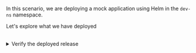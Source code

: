 In this scenario, we are deploying a mock application using Helm in the `dev-ns` namespace.

Let's explore what we have deployed


<br>
<details><summary>Verify the deployed release</summary>
<br>

```plain
helm list -n dev-ns
```{{exec}}

We have a single release named `mock-app` deployed in the target namespace.
</details>

<br>
<details><summary>Verify the deployed resources</summary>
<br>

```plain
kubectl get all -n dev-ns
```{{exec}}


</details>

<br>
<details><summary>Verify the content of the deployed container</summary>
<br>

```plain
export PORT=5000
export SERVICE_IP=$(kubectl get svc -n dev-ns -l app=mock-app -o jsonpath='{.items[0].spec.clusterIP}')
curl -s http://${SERVICE_IP}:${PORT} -w "\n"
```{{exec}}

</details>

<br>
<details><summary>Verify the printed message</summary>
<br>

```plain
helm get values --all mock-app -n dev-ns
```{{exec}}
The received message is passed through the default values file. The message value is `You will override this message`.

</details>

